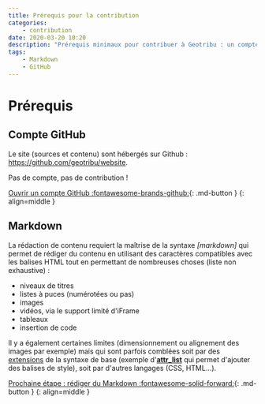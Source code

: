 ```yaml
---
title: Prérequis pour la contribution
categories:
    - contribution
date: 2020-03-20 10:20
description: "Prérequis minimaux pour contribuer à Geotribu : un compte GitHub et savoir écrire en Markdown."
tags:
    - Markdown
    - GitHub
---
```


# Prérequis

## Compte GitHub

Le site (sources et contenu) sont hébergés sur Github : <https://github.com/geotribu/website>.

Pas de compte, pas de contribution !

[Ouvrir un compte GitHub :fontawesome-brands-github:](https://github.com/join){: .md-button }
{: align=middle }

## Markdown

La rédaction de contenu requiert la maîtrise de la syntaxe _[markdown]_ qui permet de rédiger du contenu en utilisant des caractères compatibles avec les balises HTML tout en permettant de nombreuses choses (liste non exhaustive) :

- niveaux de titres
- listes à puces (numérotées ou pas)
- images
- vidéos, via le support limité d'iFrame
- tableaux
- insertion de code

Il y a également certaines limites (dimensionnement ou alignement des images par exemple) mais qui sont parfois comblées soit par des [extensions](https://facelessuser.github.io/pymdown-extensions/) de la syntaxe de base (exemple d'[**attr_list**](https://python-markdown.github.io/extensions/attr_list/) qui permet d'ajouter des balises de style), soit par d'autres langages (CSS, HTML...).

[Prochaine étape : rédiger du Markdown :fontawesome-solid-forward:](/guides/markdown_basics/){: .md-button }
{: align=middle }
